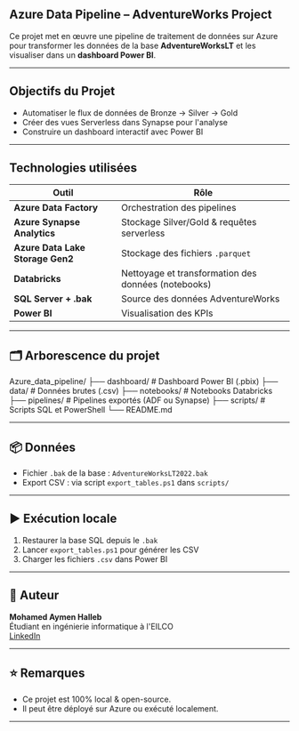 ##  Azure Data Pipeline – AdventureWorks Project

Ce projet met en œuvre une pipeline de traitement de données sur Azure pour transformer les données de la base **AdventureWorksLT** et les visualiser dans un **dashboard Power BI**.

---

##  Objectifs du Projet

- Automatiser le flux de données de Bronze → Silver → Gold
- Créer des vues Serverless dans Synapse pour l'analyse
- Construire un dashboard interactif avec Power BI

---

##  Technologies utilisées

| Outil | Rôle |
|------|------|
| **Azure Data Factory** | Orchestration des pipelines |
| **Azure Synapse Analytics** | Stockage Silver/Gold & requêtes serverless |
| **Azure Data Lake Storage Gen2** | Stockage des fichiers `.parquet` |
| **Databricks** | Nettoyage et transformation des données (notebooks) |
| **SQL Server + .bak** | Source des données AdventureWorks |
| **Power BI** | Visualisation des KPIs |

---

## 🗂️ Arborescence du projet
Azure_data_pipeline/ ├── dashboard/ # Dashboard Power BI (.pbix) ├── data/ # Données brutes (.csv) ├── notebooks/ # Notebooks Databricks ├── pipelines/ # Pipelines exportés (ADF ou Synapse) ├── scripts/ # Scripts SQL et PowerShell └── README.md

---

## 📦 Données

- Fichier `.bak` de la base : `AdventureWorksLT2022.bak`
- Export CSV : via script `export_tables.ps1` dans `scripts/`

---

## ▶️ Exécution locale

1. Restaurer la base SQL depuis le `.bak`
2. Lancer `export_tables.ps1` pour générer les CSV
3. Charger les fichiers `.csv` dans Power BI

---

## 👤 Auteur

**Mohamed Aymen Halleb**  
Étudiant en ingénierie informatique à l'EILCO  
[LinkedIn](https://www.linkedin.com/in/mohamed-aymen-halleb)

---

## ⭐ Remarques

- Ce projet est 100% local & open-source.
- Il peut être déployé sur Azure ou exécuté localement.
---
